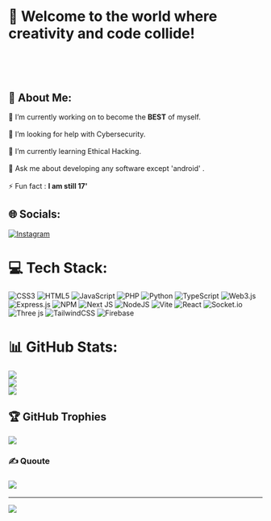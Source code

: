 
<br><br>

# 💫 Welcome to the world where creativity and code collide! <br><br><br>




## 💫 About Me:
🔭 I’m currently working on to become the <b>BEST</b> of myself.<br><br>🤝 I’m looking for help with Cybersecurity.<br><br>🌱 I’m currently learning Ethical Hacking.<br><br>💬 Ask me about developing any software except 'android' .<br><br>⚡ Fun fact : <strong>I am still 17'</strong>


## 🌐 Socials:
[![Instagram](https://img.shields.io/badge/Instagram-%23E4405F.svg?logo=Instagram&logoColor=white)](https://instagram.com/arpit_nikhade) 

# 💻 Tech Stack:
![CSS3](https://img.shields.io/badge/css3-%231572B6.svg?style=for-the-badge&logo=css3&logoColor=white) ![HTML5](https://img.shields.io/badge/html5-%23E34F26.svg?style=for-the-badge&logo=html5&logoColor=white) ![JavaScript](https://img.shields.io/badge/javascript-%23323330.svg?style=for-the-badge&logo=javascript&logoColor=%23F7DF1E) ![PHP](https://img.shields.io/badge/php-%23777BB4.svg?style=for-the-badge&logo=php&logoColor=white) ![Python](https://img.shields.io/badge/python-3670A0?style=for-the-badge&logo=python&logoColor=ffdd54) ![TypeScript](https://img.shields.io/badge/typescript-%23007ACC.svg?style=for-the-badge&logo=typescript&logoColor=white) ![Web3.js](https://img.shields.io/badge/web3.js-F16822?style=for-the-badge&logo=web3.js&logoColor=white) ![Express.js](https://img.shields.io/badge/express.js-%23404d59.svg?style=for-the-badge&logo=express&logoColor=%2361DAFB) ![NPM](https://img.shields.io/badge/NPM-%23CB3837.svg?style=for-the-badge&logo=npm&logoColor=white) ![Next JS](https://img.shields.io/badge/Next-black?style=for-the-badge&logo=next.js&logoColor=white) ![NodeJS](https://img.shields.io/badge/node.js-6DA55F?style=for-the-badge&logo=node.js&logoColor=white) ![Vite](https://img.shields.io/badge/vite-%23646CFF.svg?style=for-the-badge&logo=vite&logoColor=white) ![React](https://img.shields.io/badge/react-%2320232a.svg?style=for-the-badge&logo=react&logoColor=%2361DAFB) ![Socket.io](https://img.shields.io/badge/Socket.io-black?style=for-the-badge&logo=socket.io&badgeColor=010101) ![Three js](https://img.shields.io/badge/threejs-black?style=for-the-badge&logo=three.js&logoColor=white) ![TailwindCSS](https://img.shields.io/badge/tailwindcss-%2338B2AC.svg?style=for-the-badge&logo=tailwind-css&logoColor=white) ![Firebase](https://img.shields.io/badge/firebase-a08021?style=for-the-badge&logo=firebase&logoColor=ffcd34)
# 📊 GitHub Stats:
![](https://github-readme-stats.vercel.app/api?username=arpitbhau&theme=dark&hide_border=false&include_all_commits=true&count_private=false)<br/>
![](https://github-readme-streak-stats.herokuapp.com/?user=arpitbhau&theme=dark&hide_border=false)<br/>
![](https://github-readme-stats.vercel.app/api/top-langs/?username=arpitbhau&theme=dark&hide_border=false&include_all_commits=true&count_private=false&layout=compact)

## 🏆 GitHub Trophies
![](https://github-profile-trophy.vercel.app/?username=arpitbhau&theme=radical&no-frame=false&no-bg=true&margin-w=4)

### ✍️ Quoute
### ![](https://quotes-github-readme.vercel.app/api?type=horizontal&theme=radical)

---
[![](https://visitcount.itsvg.in/api?id=arpitbhau&icon=0&color=0)](https://visitcount.itsvg.in)

<!-- Proudly created with GPRM ( https://gprm.itsvg.in ) -->
